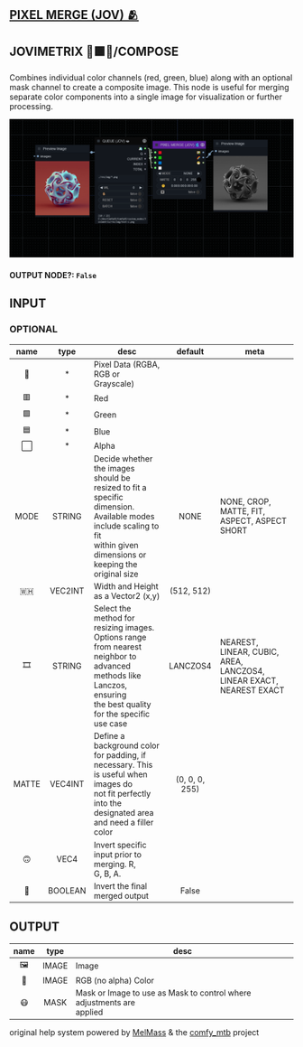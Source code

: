 ## [PIXEL MERGE (JOV) 🫂](https://github.com/Amorano/Jovimetrix-examples/blob/master/node/PIXEL%20MERGE/PIXEL%20MERGE.md)

## JOVIMETRIX 🔺🟩🔵/COMPOSE


Combines individual color channels (red, green, blue) along with an optional mask channel to create a composite image. This node is useful for merging separate color components into a single image for visualization or further processing.


![PIXEL MERGE](https://raw.githubusercontent.com/Amorano/Jovimetrix-examples/master/node/PIXEL%20MERGE/PIXEL%20MERGE.png)

#### OUTPUT NODE?: `False`

## INPUT

### OPTIONAL

name | type | desc | default | meta
:---:|:---:|---|:---:|---
👾  |  *  | Pixel Data (RGBA, RGB or Grayscale) |  | 
🟥  |  *  | Red |  | 
🟩  |  *  | Green |  | 
🟦  |  *  | Blue |  | 
⬜  |  *  | Alpha |  | 
MODE  |  STRING  | Decide whether the images should be<br>resized to fit a specific dimension.<br>Available modes include scaling to fit<br>within given dimensions or keeping the<br>original size | NONE | NONE, CROP, MATTE, FIT, ASPECT, ASPECT<br>SHORT
🇼🇭  |  VEC2INT  | Width and Height as a Vector2 (x,y) | (512, 512) | 
🎞️  |  STRING  | Select the method for resizing images.<br>Options range from nearest neighbor to<br>advanced methods like Lanczos, ensuring<br>the best quality for the specific use case | LANCZOS4 | NEAREST, LINEAR, CUBIC, AREA, LANCZOS4,<br>LINEAR EXACT, NEAREST EXACT
MATTE  |  VEC4INT  | Define a background color for padding, if<br>necessary. This is useful when images do<br>not fit perfectly into the designated area<br>and need a filler color | (0, 0, 0, 255) | 
🙃  |  VEC4  | Invert specific input prior to merging. R,<br>G, B, A. |  | 
🔳  |  BOOLEAN  | Invert the final merged output | False | 

## OUTPUT

name | type | desc
:---:|:---:|---
🖼️  |  IMAGE  | Image 
🌈  |  IMAGE  | RGB (no alpha) Color 
😷  |  MASK  | Mask or Image to use as Mask to control where adjustments are<br>applied 

original help system powered by [MelMass](https://github.com/melMass) & the [comfy_mtb](https://github.com/melMass/comfy_mtb) project